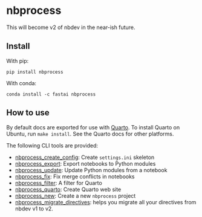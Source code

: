nbprocess
================

<!-- WARNING: THIS FILE WAS AUTOGENERATED! DO NOT EDIT! -->

This will become v2 of nbdev in the near-ish future.

## Install

With pip:

    pip install nbprocess

With conda:

    conda install -c fastai nbprocess

## How to use

By default docs are exported for use with [Quarto](https://quarto.org/).
To install Quarto on Ubuntu, run `make install`. See the Quarto docs for
other platforms.

The following CLI tools are provided:

-   [nbprocess_create_config](https://nbprocess.fast.ai/read#nbprocess_create_config):
    Create `settings.ini` skeleton
-   [nbprocess_export](https://nbprocess.fast.ai/doclinks#nbprocess_export):
    Export notebooks to Python modules
-   [nbprocess_update](https://nbprocess.fast.ai/sync#nbprocess_update):
    Update Python modules from a notebook
-   [nbprocess_fix](https://nbprocess.fast.ai/merge#nbprocess_fix): Fix
    merge conflicts in notebooks
-   [nbprocess_filter](https://nbprocess.fast.ai/cli#nbprocess_filter):
    A filter for Quarto
-   [nbprocess_quarto](https://nbprocess.fast.ai/cli#nbprocess_quarto):
    Create Quarto web site
-   [nbprocess_new](https://nbprocess.fast.ai/cli#nbprocess_new): Create
    a new `nbprocess` project
-   [nbprocess_migrate_directives](https://nbprocess.fast.ai/migrate#nbprocess_migrate_directives):
    helps you migrate all your directives from nbdev v1 to v2.
